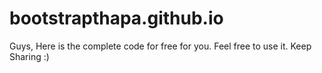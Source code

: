 # bootstrapthapa.github.io
Guys, Here is the complete code for free for you. Feel free to use it. Keep Sharing :) 
